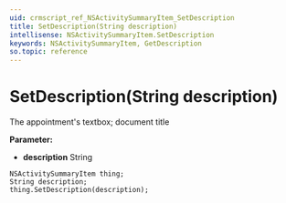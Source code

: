 ```yaml
---
uid: crmscript_ref_NSActivitySummaryItem_SetDescription
title: SetDescription(String description)
intellisense: NSActivitySummaryItem.SetDescription
keywords: NSActivitySummaryItem, GetDescription
so.topic: reference
---
```


# SetDescription(String description)

The appointment's textbox; document title

**Parameter:** 
 - **description** String

```crmscript
NSActivitySummaryItem thing;
String description;
thing.SetDescription(description);
```

